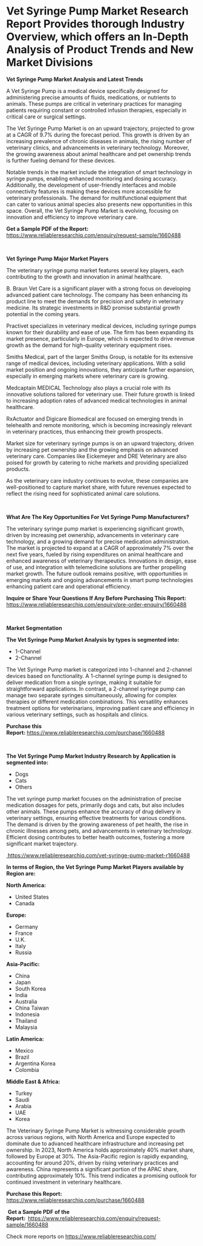 <p><h1>Vet Syringe Pump Market Research Report Provides thorough Industry Overview, which offers an In-Depth Analysis of Product Trends and New Market Divisions</h1></p><p><strong>Vet Syringe Pump Market Analysis and Latest Trends</strong></p>
<p><p>A Vet Syringe Pump is a medical device specifically designed for administering precise amounts of fluids, medications, or nutrients to animals. These pumps are critical in veterinary practices for managing patients requiring constant or controlled infusion therapies, especially in critical care or surgical settings.</p><p>The Vet Syringe Pump Market is on an upward trajectory, projected to grow at a CAGR of 9.7% during the forecast period. This growth is driven by an increasing prevalence of chronic diseases in animals, the rising number of veterinary clinics, and advancements in veterinary technology. Moreover, the growing awareness about animal healthcare and pet ownership trends is further fueling demand for these devices.</p><p>Notable trends in the market include the integration of smart technology in syringe pumps, enabling enhanced monitoring and dosing accuracy. Additionally, the development of user-friendly interfaces and mobile connectivity features is making these devices more accessible for veterinary professionals. The demand for multifunctional equipment that can cater to various animal species also presents new opportunities in this space. Overall, the Vet Syringe Pump Market is evolving, focusing on innovation and efficiency to improve veterinary care.</p></p>
<p><strong>Get a Sample PDF of the Report:&nbsp;</strong> <a href="https://www.reliableresearchiq.com/enquiry/request-sample/1660488?utm_campaign=104&utm_medium=2&utm_source=Github&utm_content=ia&utm_term=17012025&utm_id=vet-syringe-pump">https://www.reliableresearchiq.com/enquiry/request-sample/1660488</a></p>
<p>&nbsp;</p>
<p><strong>Vet Syringe Pump Major Market Players</strong></p>
<p><p>The veterinary syringe pump market features several key players, each contributing to the growth and innovation in animal healthcare. </p><p>B. Braun Vet Care is a significant player with a strong focus on developing advanced patient care technology. The company has been enhancing its product line to meet the demands for precision and safety in veterinary medicine. Its strategic investments in R&D promise substantial growth potential in the coming years.</p><p>Practivet specializes in veterinary medical devices, including syringe pumps known for their durability and ease of use. The firm has been expanding its market presence, particularly in Europe, which is expected to drive revenue growth as the demand for high-quality veterinary equipment rises.</p><p>Smiths Medical, part of the larger Smiths Group, is notable for its extensive range of medical devices, including veterinary applications. With a solid market position and ongoing innovations, they anticipate further expansion, especially in emerging markets where veterinary care is growing.</p><p>Medcaptain MEDICAL Technology also plays a crucial role with its innovative solutions tailored for veterinary use. Their future growth is linked to increasing adoption rates of advanced medical technologies in animal healthcare.</p><p>RxActuator and Digicare Biomedical are focused on emerging trends in telehealth and remote monitoring, which is becoming increasingly relevant in veterinary practices, thus enhancing their growth prospects.</p><p>Market size for veterinary syringe pumps is on an upward trajectory, driven by increasing pet ownership and the growing emphasis on advanced veterinary care. Companies like Eickemeyer and DRE Veterinary are also poised for growth by catering to niche markets and providing specialized products.</p><p>As the veterinary care industry continues to evolve, these companies are well-positioned to capture market share, with future revenues expected to reflect the rising need for sophisticated animal care solutions.</p></p>
<p>&nbsp;</p>
<p><strong>What Are The Key Opportunities For Vet Syringe Pump Manufacturers?</strong></p>
<p><p>The veterinary syringe pump market is experiencing significant growth, driven by increasing pet ownership, advancements in veterinary care technology, and a growing demand for precise medication administration. The market is projected to expand at a CAGR of approximately 7% over the next five years, fueled by rising expenditures on animal healthcare and enhanced awareness of veterinary therapeutics. Innovations in design, ease of use, and integration with telemedicine solutions are further propelling market growth. The future outlook remains positive, with opportunities in emerging markets and ongoing advancements in smart pump technologies enhancing patient care and operational efficiency.</p></p>
<p><strong>Inquire or Share Your Questions If Any Before Purchasing This Report:</strong> <a href="https://www.reliableresearchiq.com/enquiry/pre-order-enquiry/1660488?utm_campaign=104&utm_medium=2&utm_source=Github&utm_content=ia&utm_term=17012025&utm_id=vet-syringe-pump">https://www.reliableresearchiq.com/enquiry/pre-order-enquiry/1660488</a></p>
<p>&nbsp;</p>
<p><strong>Market Segmentation</strong></p>
<p><strong>The Vet Syringe Pump Market Analysis by types is segmented into:</strong></p>
<p><ul><li>1-Channel</li><li>2-Channel</li></ul></p>
<p><p>The Vet Syringe Pump market is categorized into 1-channel and 2-channel devices based on functionality. A 1-channel syringe pump is designed to deliver medication from a single syringe, making it suitable for straightforward applications. In contrast, a 2-channel syringe pump can manage two separate syringes simultaneously, allowing for complex therapies or different medication combinations. This versatility enhances treatment options for veterinarians, improving patient care and efficiency in various veterinary settings, such as hospitals and clinics.</p></p>
<p><strong>Purchase this Report:&nbsp;</strong><a href="https://www.reliableresearchiq.com/purchase/1660488?utm_campaign=104&utm_medium=2&utm_source=Github&utm_content=ia&utm_term=17012025&utm_id=vet-syringe-pump">https://www.reliableresearchiq.com/purchase/1660488</a></p>
<p>&nbsp;</p>
<p><strong>The Vet Syringe Pump Market Industry Research by Application is segmented into:</strong></p>
<p><ul><li>Dogs</li><li>Cats</li><li>Others</li></ul></p>
<p><p>The vet syringe pump market focuses on the administration of precise medication dosages for pets, primarily dogs and cats, but also includes other animals. These pumps enhance the accuracy of drug delivery in veterinary settings, ensuring effective treatments for various conditions. The demand is driven by the growing awareness of pet health, the rise in chronic illnesses among pets, and advancements in veterinary technology. Efficient dosing contributes to better health outcomes, fostering a more significant market trajectory.</p></p>
<p><a href="https://www.reliableresearchiq.com/vet-syringe-pump-market-r1660488?utm_campaign=104&utm_medium=2&utm_source=Github&utm_content=ia&utm_term=17012025&utm_id=vet-syringe-pump">&nbsp;https://www.reliableresearchiq.com/vet-syringe-pump-market-r1660488</a></p>
<p><strong>In terms of Region, the Vet Syringe Pump Market Players available by Region are:</strong></p>
<p>
    <p> <strong> North America: </strong>
        <ul>
            <li>United States</li>
            <li>Canada</li>
        </ul>
        </p> 
    <p> <strong> Europe: </strong>
        <ul>
            <li>Germany</li>
            <li>France</li>
            <li>U.K.</li>
            <li>Italy</li>
            <li>Russia</li>
        </ul>
        </p> 
    <p> <strong> Asia-Pacific: </strong>
        <ul>
            <li>China</li>
            <li>Japan</li>
            <li>South Korea</li>
            <li>India</li>
            <li>Australia</li>
            <li>China Taiwan</li>
            <li>Indonesia</li>
            <li>Thailand</li>
            <li>Malaysia</li>
        </ul>
        </p> 
    <p> <strong> Latin America: </strong>
        <ul>
            <li>Mexico</li>
            <li>Brazil</li>
            <li>Argentina Korea</li>
            <li>Colombia</li>
        </ul>
        </p> 
    <p> <strong> Middle East & Africa: </strong>
        <ul>
            <li>Turkey</li>
            <li>Saudi</li>
            <li>Arabia</li>
            <li>UAE</li>
            <li>Korea</li>
        </ul>
    </p>
    </p>
<p><p>The Veterinary Syringe Pump Market is witnessing considerable growth across various regions, with North America and Europe expected to dominate due to advanced healthcare infrastructure and increasing pet ownership. In 2023, North America holds approximately 40% market share, followed by Europe at 30%. The Asia-Pacific region is rapidly expanding, accounting for around 20%, driven by rising veterinary practices and awareness. China represents a significant portion of the APAC share, contributing approximately 10%. This trend indicates a promising outlook for continued investment in veterinary healthcare.</p></p>
<p><strong>Purchase this Report: </strong><a href="https://www.reliableresearchiq.com/purchase/1660488?utm_campaign=104&utm_medium=2&utm_source=Github&utm_content=ia&utm_term=17012025&utm_id=vet-syringe-pump">https://www.reliableresearchiq.com/purchase/1660488</a></p>
<p>&nbsp;<strong>Get a Sample PDF of the Report:&nbsp;&nbsp;</strong><a href="https://www.reliableresearchiq.com/enquiry/request-sample/1660488?utm_campaign=104&utm_medium=2&utm_source=Github&utm_content=ia&utm_term=17012025&utm_id=vet-syringe-pump">https://www.reliableresearchiq.com/enquiry/request-sample/1660488</a></p>
<p><strong></strong></p>
<p>Check more reports on <a href="https://www.reliableresearchiq.com/?utm_campaign=104&utm_medium=2&utm_source=Github&utm_content=ia&utm_term=17012025&utm_id=vet-syringe-pump">https://www.reliableresearchiq.com/</a></p>